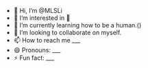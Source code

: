 - 👋 Hi, I’m @MLSLi
- 👀 I’m interested in 👀
- 🌱 I’m currently learning how to be a human.()
- 💞️ I’m looking to collaborate on myself.
- 📫 How to reach me ___
- 😄 Pronouns: ___
- ⚡ Fun fact: ___

<!---
MLSLi/MLSLi is a ✨ special ✨ repository because its `README.md` (this file) appears on your GitHub profile.
You can click the Preview link to take a look at your changes.
--->
